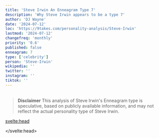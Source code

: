 ```yaml
---
title: 'Steve Irwin An Enneagram Type 7'
description: 'Why Steve Irwin appears to be a type 7'
author: 'DJ Wayne'
date: '2024-07-12'
loc: 'https://9takes.com/personality-analysis/Steve-Irwin'
lastmod: '2024-07-12'
changefreq: 'monthly'
priority: '0.6'
published: false
enneagram: 7
type: ['celebrity']
person: 'Steve-Irwin'
wikipedia: ''
twitter: ''
instagram: ''
tiktok: ''
---
```


<!--
    childhood and upbringing
    first big success
    style habits and quirks that relate to their personality type
    stressful moments in their life and how they handled them
    comfort- moments in their life where they are doing well and killing it
-->
<!-- // keywords:  -->

<script>
	// import  PopCard  from "$lib/components/atoms/PopCard.svelte";
import BlogPurpose from '$lib/components/blog/BlogPurpose.svelte'
</script>

<div
	style="display: flex;
    justify-content: center;
    margin: 1rem 0;
	"
>
	<!-- <PopCard
		image={`/types/7s/${'Steve-Irwin'}.webp`}
		enneagramType={7}
		showIcon={false}
		displayText="Steve Irwin"
		subtext=""
	/> -->
</div>

> **Disclaimer** This analysis of Steve Irwin's Enneagram type is speculative, based on publicly available information, and may not reflect the actual personality type of Steve Irwin.

<p class="firstLetter"></p>

<svelte:head>

<script type="application/ld+json">

</script>

</svelte:head>

<style lang="scss"></style>
